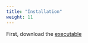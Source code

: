 ```yaml
---
title: "Installation"
weight: 11
---
```

First, download the [executable](https://www.tug.org/texlive/acquire-netinstall.html)